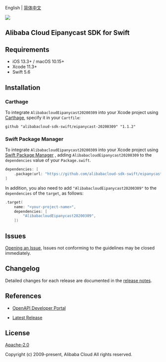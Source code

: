 English | [简体中文](README-CN.md)

![](https://aliyunsdk-pages.alicdn.com/icons/AlibabaCloud.svg)

## Alibaba Cloud Eipanycast SDK for Swift

## Requirements

- iOS 13.3+ / macOS 10.15+
- Xcode 11.3+
- Swift 5.6

## Installation

### Carthage

To integrate `AlibabacloudEipanycast20200309` into your Xcode project using [Carthage](https://github.com/Carthage/Carthage), specify it in your `Cartfile`:

```ogdl
github "alibabacloud-sdk-swift/eipanycast-20200309" "1.1.2"
```

### Swift Package Manager

To integrate `AlibabacloudEipanycast20200309` into your Xcode project using [Swift Package Manager](https://swift.org/package-manager/) , adding `AlibabacloudEipanycast20200309` to the `dependencies` value of your `Package.swift`.

```swift
dependencies: [
    .package(url: "https://github.com/alibabacloud-sdk-swift/eipanycast-20200309.git", from: "1.1.2")
]
```

In addition, you also need to add `"AlibabacloudEipanycast20200309"` to the `dependencies` of the `target`, as follows:

```swift
.target(
    name: "<your-project-name>",
    dependencies: [
        "AlibabacloudEipanycast20200309",
    ])
```

## Issues

[Opening an Issue](https://github.com/alibabacloud-sdk-swift/eipanycast-20200309/issues/new), Issues not conforming to the guidelines may be closed immediately.

## Changelog

Detailed changes for each release are documented in the [release notes](./ChangeLog.txt).

## References

* [OpenAPI Developer Portal](https://next.api.alibabacloud.com/home)
- [Latest Release](https://github.com/alibabacloud-sdk-swift/eipanycast-20200309)

## License

[Apache-2.0](http://www.apache.org/licenses/LICENSE-2.0)

Copyright (c) 2009-present, Alibaba Cloud All rights reserved.
